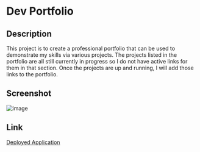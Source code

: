 # Dev Portfolio

## Description
This project is to create a professional portfolio that can be used to demonstrate my skills via various projects. The projects listed in the portfolio are all still currently in progress so I do not have active links for them in that section. Once the projects are up and running, I will add those links to the portfolio. 

## Screenshot
![image](https://user-images.githubusercontent.com/78979205/140003436-a74651fd-b4f1-4cc7-a8c9-3e21cccd9aab.png)

## Link
[Deployed Application](https://ccroberts1.github.io/portfolio/)
